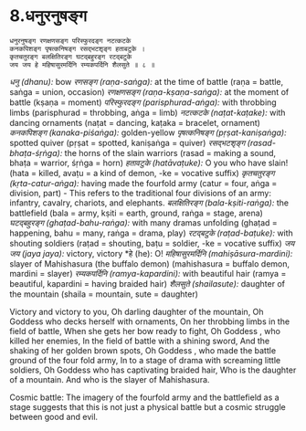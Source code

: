 # 8.धनुरनुषङ्ग

```
धनुरनुषङ्ग रणक्षणसङ्ग परिस्फुरदङ्ग नटत्कटके
कनकपिशङ्ग पृषत्कनिषङ्ग रसद्भटशृङ्ग हताबटुके ।
कृतचतुरङ्ग बलक्षितिरङ्ग घटद्बहुरङ्ग रटद्बटुके
जय जय हे महिषासुरमर्दिनि रम्यकपर्दिनि शैलसुते ॥ ८ ॥
```

*धनु (dhanu):* bow
*रणसङ्ग (raṇa-saṅga):* at the time of battle (raṇa = battle, saṅga = union, occasion)
*रणक्षणसङ्ग (raṇa-kṣaṇa-saṅga):* at the moment of battle (kṣaṇa = moment)
*परिस्फुरदङ्ग (parisphurad-aṅga):* with throbbing limbs (parisphurad = throbbing, aṅga = limb)
*नटत्कटके (naṭat-kaṭake):* with dancing ornaments (naṭat = dancing, kaṭaka = bracelet, ornament)
*कनकपिशङ्ग (kanaka-piśaṅga):* golden-yellow
*पृषत्कनिषङ्ग (pṛṣat-kaniṣaṅga):* spotted quiver (pṛṣat = spotted, kaniṣaṅga = quiver)
*रसद्भटशृङ्ग (rasad-bhaṭa-śṛṅga):* the horns of the slain warriors (rasad = making a sound, bhaṭa = warrior, śṛṅga = horn)
*हतावटुके (hatāvaṭuke):* O you who have slain! (hata = killed, avaṭu = a kind of demon, -ke = vocative suffix)
*कृतचतुरङ्ग (kṛta-catur-aṅga):* having made the fourfold army (catur = four, aṅga = division, part) - This refers to the traditional four divisions of an army: infantry, cavalry, chariots, and elephants.
*बलक्षितिरङ्ग (bala-kṣiti-raṅga):* the battlefield (bala = army, kṣiti = earth, ground, raṅga = stage, arena)
*घटद्बहुरङ्ग (ghaṭad-bahu-raṅga):* with many dramas unfolding (ghaṭad = happening, bahu = many, raṅga = drama, play)
*रटद्बटुके (raṭad-baṭuke):*  with shouting soldiers (raṭad = shouting, baṭu = soldier, -ke = vocative suffix)
*जय जय (jaya jaya):* victory, victory
*हे (he): O!
*महिषासुरमर्दिनि (mahiṣāsura-mardini):* slayer of Mahishasura (the buffalo demon) (mahishasura = buffalo demon, mardini = slayer)
*रम्यकपर्दिनि (ramya-kapardini):* with beautiful hair (ramya = beautiful, kapardini = having braided hair)
*शैलसुते (shailasute):* daughter of the mountain (shaila = mountain, sute = daughter)


Victory and victory to you,
Oh darling daughter of the mountain,
Oh Goddess who decks herself with ornaments,
On her throbbing limbs in the field of battle,
When she gets her bow ready to fight,
Oh Goddess , who killed her enemies,
In the  field of battle with a shining sword,
And the shaking of her golden brown spots,
Oh Goddess , who made the battle ground of the four fold army,
In to a stage of drama with screaming little soldiers,
Oh Goddess who has captivating braided hair,
Who is the daughter of a mountain.
And who is the slayer of Mahishasura.


Cosmic battle: The imagery of the fourfold army and the battlefield as a stage suggests that this is not just a physical battle but a cosmic struggle between good and evil.
